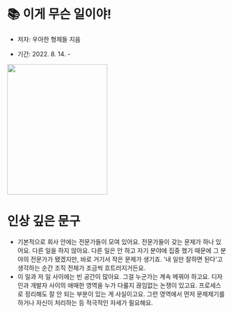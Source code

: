 # 📚 이게 무슨 일이야!

- 저자: 우아한 형제들 지음

- 기간: 2022. 8. 14. -

 <img src = "https://image.aladin.co.kr/product/29620/15/cover500/k552838370_1.jpg" width = "230" height = "300">
<br>

# 인상 깊은 문구

- 기본적으로 회사 안에는 전문가들이 모여 있어요. 전문가들이 갖는 문제가 하나 있어요. 다른 일을 하지 않아요. 다른 일은 안 하고 자기 분야에 집중 했기 때문에 그 분야의 전문가가 됐겠지만, 바로 거기서 작은 문제가 생기죠. '내 일만 잘하면 된다'고 생각하는 순간 조직 전체가 조금씩 흐트러지거든요. 
- 이 일과 저 일 사이에는 빈 공간이 많아요. 그걸 누군가는 계속 메꿔야 하고요. 디자인과 개발자 사이의 애매한 영역을 누가 다룰지 끊임없는 논쟁이 있고요. 프로세스로 정리해도 잘 안 되는 부분이 있는 게 사실이고요. 그런 영역에서 먼저 문제제기를 하거나 자신이 처리하는 등 적극적인 자세가 필요해요.
